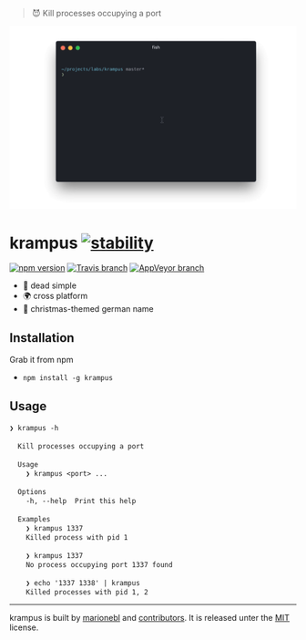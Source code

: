 > :smiling_imp: Kill processes occupying a port

![krampus usage](./krampus.gif)

# krampus [![stability][0]][1]

[![npm version][6]][7] [![Travis branch][2]][3] [![AppVeyor branch][4]][5]

* :rocket: dead simple
* :earth_africa: cross platform
* :santa: christmas-themed german name

## Installation

Grab it from npm

* `npm install -g krampus`

## Usage

```
❯ krampus -h

  Kill processes occupying a port

  Usage
    ❯ krampus <port> ...

  Options
    -h, --help  Print this help

  Examples
    ❯ krampus 1337
    Killed process with pid 1

    ❯ krampus 1337
    No process occupying port 1337 found

    ❯ echo '1337 1338' | krampus
    Killed processes with pid 1, 2
```

---
krampus is built by [marionebl](https://github.com/marionebl) and [contributors](https://github.com/marionebl/krampus/graphs/contributors). It is released unter the [MIT](https://github.com/marionebl/krampus/blob/master/LICENSE) license.

[0]: https://img.shields.io/badge/stability-experimental-orange.svg?style=flat-square
[1]: https://nodejs.org/api/documentation.html#documentation_stability_index
[2]: https://img.shields.io/travis/marionebl/krampus/master.svg?style=flat-square
[3]: https://travis-ci.org/marionebl/krampus
[4]: https://img.shields.io/appveyor/ci/marionebl/krampus/master.svg?style=flat-square
[5]: https://ci.appveyor.com/project/marionebl/krampus
[6]: https://img.shields.io/npm/v/krampus.svg?style=flat-square
[7]: https://npmjs.org/package/krampus
